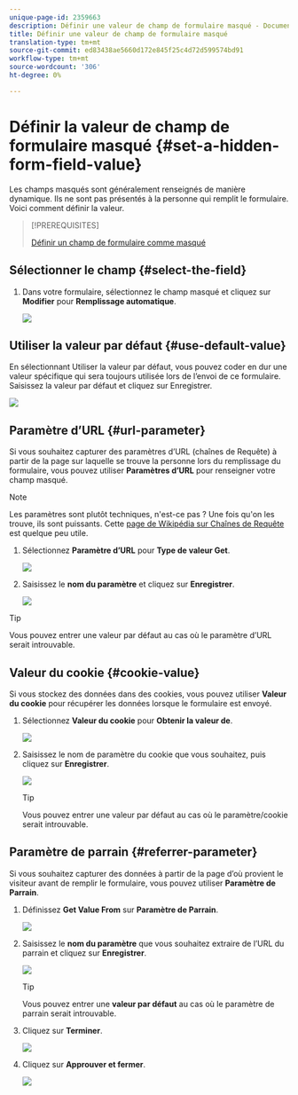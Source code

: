 ```yaml
---
unique-page-id: 2359663
description: Définir une valeur de champ de formulaire masqué - Documents marketing - Documentation du produit
title: Définir une valeur de champ de formulaire masqué
translation-type: tm+mt
source-git-commit: ed83438ae5660d172e845f25c4d72d599574bd91
workflow-type: tm+mt
source-wordcount: '306'
ht-degree: 0%

---
```



# Définir la valeur de champ de formulaire masqué {#set-a-hidden-form-field-value}

Les champs masqués sont généralement renseignés de manière dynamique. Ils ne sont pas présentés à la personne qui remplit le formulaire. Voici comment définir la valeur.

>[!PREREQUISITES]
>
>[Définir un champ de formulaire comme masqué](/help/marketo/product-docs/demand-generation/forms/form-fields/set-a-form-field-as-hidden.md)

## Sélectionner le champ {#select-the-field}

1. Dans votre formulaire, sélectionnez le champ masqué et cliquez sur **Modifier** pour **Remplissage automatique**.

   ![](assets/autofill.png)

## Utiliser la valeur par défaut {#use-default-value}

En sélectionnant Utiliser la valeur par défaut, vous pouvez coder en dur une valeur spécifique qui sera toujours utilisée lors de l’envoi de ce formulaire. Saisissez la valeur par défaut et cliquez sur Enregistrer.

![](assets/image2014-9-15-13-3a5-3a27.png)

## Paramètre d’URL {#url-parameter}

Si vous souhaitez capturer des paramètres d’URL (chaînes de Requête) à partir de la page sur laquelle se trouve la personne lors du remplissage du formulaire, vous pouvez utiliser **Paramètres d’URL** pour renseigner votre champ masqué.

>[!NOTE]
>
>Les paramètres sont plutôt techniques, n&#39;est-ce pas ? Une fois qu&#39;on les trouve, ils sont puissants. Cette [page de Wikipédia sur Chaînes de Requête](https://en.wikipedia.org/wiki/Query_string) est quelque peu utile.

1. Sélectionnez **Paramètre d’URL** pour **Type de valeur Get**.

   ![](assets/image2014-9-15-13-3a6-3a48.png)

1. Saisissez le **nom du paramètre** et cliquez sur **Enregistrer**.

   ![](assets/image2014-9-15-13-3a7-3a35.png)

>[!TIP]
>
>Vous pouvez entrer une valeur par défaut au cas où le paramètre d’URL serait introuvable.

## Valeur du cookie {#cookie-value}

Si vous stockez des données dans des cookies, vous pouvez utiliser **Valeur du cookie** pour récupérer les données lorsque le formulaire est envoyé.

1. Sélectionnez **Valeur du cookie** pour **Obtenir la valeur de**.

   ![](assets/image2014-9-15-13-3a8-3a21.png)

1. Saisissez le nom de paramètre du cookie que vous souhaitez, puis cliquez sur **Enregistrer**.

   ![](assets/image2014-9-15-13-3a8-3a43.png)

   >[!TIP]
   >
   >Vous pouvez entrer une valeur par défaut au cas où le paramètre/cookie serait introuvable.

## Paramètre de parrain {#referrer-parameter}

Si vous souhaitez capturer des données à partir de la page d’où provient le visiteur avant de remplir le formulaire, vous pouvez utiliser **Paramètre de Parrain**.

1. Définissez **Get Value From** sur **Paramètre de Parrain**.

   ![](assets/image2014-9-15-13-3a9-3a31.png)

1. Saisissez le **nom du paramètre** que vous souhaitez extraire de l’URL du parrain et cliquez sur **Enregistrer**.

   ![](assets/image2014-9-15-13-3a9-3a56.png)

   >[!TIP]
   >
   >Vous pouvez entrer une **valeur par défaut** au cas où le paramètre de parrain serait introuvable.

1. Cliquez sur **Terminer**.

   ![](assets/image2014-9-15-13-3a10-3a26.png)

1. Cliquez sur **Approuver et fermer**.

   ![](assets/image2014-9-15-13-3a10-3a43.png)
